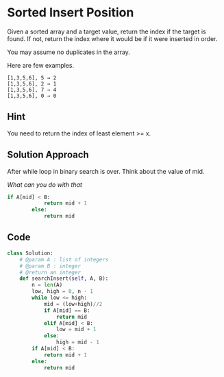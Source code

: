# Sorted Insert Position

Given a sorted array and a target value, return the index if the target is found. If not, return the index where it would be if it were inserted in order.

You may assume no duplicates in the array.

Here are few examples.

```
[1,3,5,6], 5 → 2
[1,3,5,6], 2 → 1
[1,3,5,6], 7 → 4
[1,3,5,6], 0 → 0
```

## Hint

You need to return the index of least element >= x.

## Solution Approach

After while loop in binary search is over. Think about the value of mid.

_What can you do with that_

```python
if A[mid] < B:
            return mid + 1
        else:
            return mid
```

## Code

```python
class Solution:
    # @param A : list of integers
    # @param B : integer
    # @return an integer
    def searchInsert(self, A, B):
        n = len(A)
        low, high = 0, n - 1
        while low <= high:
            mid = (low+high)//2
            if A[mid] == B:
                return mid
            elif A[mid] < B:
                low = mid + 1
            else:
                high = mid - 1
        if A[mid] < B:
            return mid + 1
        else:
            return mid
```
